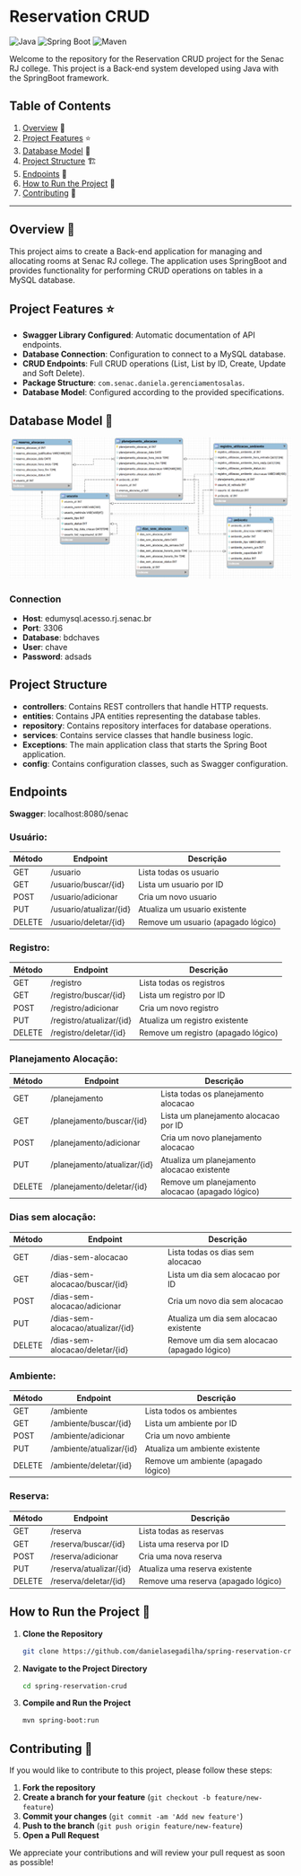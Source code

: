# Reservation CRUD

![Java](https://img.shields.io/badge/Java-ED8B00?style=for-the-badge&logo=java&logoColor=white)
![Spring Boot](https://img.shields.io/badge/Spring_Boot-6DB33F?style=for-the-badge&logo=spring-boot&logoColor=white)
![Maven](https://img.shields.io/badge/Maven-C71A36?style=for-the-badge&logo=apache-maven&logoColor=white)

Welcome to the repository for the Reservation CRUD project for the Senac RJ college. This project is a Back-end system developed using Java with the SpringBoot framework.

## Table of Contents

1. [Overview](#overview) 📝
2. [Project Features](#project-features) ⭐
3. [Database Model](#database-model) 💾
4. [Project Structure](#project-structure) 🏗️
5. [Endpoints](#endpoints) 📜
6. [How to Run the Project](#how-to-run-the-project) 🚀
7. [Contributing](#contributing) 🤝

---

## Overview 📝

This project aims to create a Back-end application for managing and allocating rooms at Senac RJ college. The application uses SpringBoot and provides functionality for performing CRUD operations on tables in a MySQL database.

## Project Features ⭐

- **Swagger Library Configured**: Automatic documentation of API endpoints.
- **Database Connection**: Configuration to connect to a MySQL database.
- **CRUD Endpoints**: Full CRUD operations (List, List by ID, Create, Update and Soft Delete).
- **Package Structure**: `com.senac.daniela.gerenciamentosalas`.
- **Database Model**: Configured according to the provided specifications.

## Database Model 💾

![Entity-Relationship Model](bdchaves.png)

### Connection

- **Host**: edumysql.acesso.rj.senac.br
- **Port**: 3306
- **Database**: bdchaves
- **User**: chave
- **Password**: adsads

## Project Structure

- **controllers**: Contains REST controllers that handle HTTP requests.
- **entities**: Contains JPA entities representing the database tables.
- **repository**: Contains repository interfaces for database operations.
- **services**: Contains service classes that handle business logic.
- **Exceptions**: The main application class that starts the Spring Boot application.
- **config**: Contains configuration classes, such as Swagger configuration.

## Endpoints

**Swagger**: localhost:8080/senac

### Usuário:

| Método | Endpoint                           | Descrição                                          |
|--------|------------------------------------|----------------------------------------------------|
| GET    | /usuario                           | Lista todas os usuario                             |
| GET    | /usuario/buscar/{id}                      | Lista um usuario por ID                            |
| POST   | /usuario/adicionar                  | Cria um novo usuario                               |
| PUT    | /usuario/atualizar/{id}               | Atualiza um usuario existente                      |
| DELETE | /usuario/deletar/{id}               | Remove um usuario (apagado lógico)                 |

### Registro:

| Método | Endpoint                           | Descrição                                          |
|--------|------------------------------------|----------------------------------------------------|
| GET    | /registro                          | Lista todas os registros                           |
| GET    | /registro/buscar/{id}                     | Lista um registro por ID                           |
| POST   | /registro/adicionar                 | Cria um novo registro                              |
| PUT    | /registro/atualizar/{id}              | Atualiza um registro existente                     |
| DELETE | /registro/deletar/{id}              | Remove um registro (apagado lógico)                |

### Planejamento Alocação:

| Método | Endpoint                   | Descrição                                          |
|--------|----------------------------|----------------------------------------------------|
| GET    | /planejamento              | Lista todas os planejamento alocacao               |
| GET    | /planejamento/buscar/{id}         | Lista um planejamento alocacao por ID              |
| POST   | /planejamento/adicionar     | Cria um novo planejamento alocacao                 |
| PUT    | /planejamento/atualizar/{id}  | Atualiza um planejamento alocacao existente        |
| DELETE | /planejamento/deletar/{id}  | Remove um planejamento alocacao (apagado lógico)   |

### Dias sem alocação:

| Método | Endpoint                      | Descrição                                      |
|--------|-------------------------------|------------------------------------------------|
| GET    | /dias-sem-alocacao              | Lista todas os dias sem alocacao               |
| GET    | /dias-sem-alocacao/buscar/{id}         | Lista um dia sem alocacao por ID               |
| POST   | /dias-sem-alocacao/adicionar     | Cria um novo dia sem alocacao                 |
| PUT    | /dias-sem-alocacao/atualizar/{id}  | Atualiza um dia sem alocacao existente        |
| DELETE | /dias-sem-alocacao/deletar/{id}  | Remove um dia sem alocacao (apagado lógico)   |

### Ambiente:

| Método | Endpoint               | Descrição                           |
|--------|------------------------|-------------------------------------|
| GET    | /ambiente              | Lista todos os ambientes            |
| GET    | /ambiente/buscar/{id}         | Lista um ambiente por ID            |
| POST   | /ambiente/adicionar    | Cria um novo ambiente               |
| PUT    | /ambiente/atualizar/{id}  | Atualiza um ambiente existente      |
| DELETE | /ambiente/deletar/{id}  | Remove um ambiente (apagado lógico) |

### Reserva:

| Método | Endpoint                    | Descrição                           |
|--------|-----------------------------|-------------------------------------|
| GET    | /reserva              | Lista todas as reservas             |
| GET    | /reserva/buscar/{id}         | Lista uma reserva por ID            |
| POST   | /reserva/adicionar     | Cria uma nova reserva               |
| PUT    | /reserva/atualizar/{id}  | Atualiza uma reserva existente      |
| DELETE | /reserva/deletar/{id}  | Remove uma reserva (apagado lógico) |


## How to Run the Project 🚀

1. **Clone the Repository**

   ```bash
   git clone https://github.com/danielasegadilha/spring-reservation-crud.git

2. **Navigate to the Project Directory**

   ```bash
   cd spring-reservation-crud

3. **Compile and Run the Project**

   ```bash
   mvn spring-boot:run

## Contributing 🤝

If you would like to contribute to this project, please follow these steps:

1. **Fork the repository**
2. **Create a branch for your feature** (`git checkout -b feature/new-feature`)
3. **Commit your changes** (`git commit -am 'Add new feature'`)
4. **Push to the branch** (`git push origin feature/new-feature`)
5. **Open a Pull Request**

We appreciate your contributions and will review your pull request as soon as possible!
